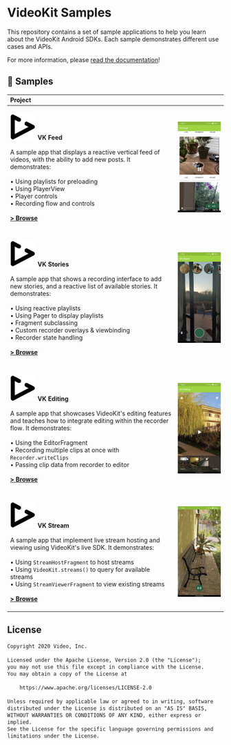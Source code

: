 # VideoKit Samples

This repository contains a set of sample applications to help you learn about the VideoKit Android SDKs.
Each sample demonstrates different use cases and APIs.

For more information, please [read the documentation](https://docs.video.io/docs/android/intro-about)!

🧬 Samples
------------

| Project | |
|:-----|---------|
|  <br><img src="readme/videokit_logo.png" alt="VideoKit" width="60"></img> **VK Feed** <br><br> A sample app that displays a reactive vertical feed of videos, with the ability to add new posts. It demonstrates: <br><br> • Using playlists for preloading<br>• Using PlayerView<br>• Player controls<br>• Recording flow and controls<br><br> **[> Browse](feed/)**<br><br> | <img src="readme/feed.jpg" width="320" alt="VideoKit sample demo"> |
|  |  |
|  <br><img src="readme/videokit_logo.png" alt="VideoKit" width="60"></img> **VK Stories** <br><br>A sample app that shows a recording interface to add new stories, and a reactive list of available stories. It demonstrates: <br><br>• Using reactive playlists<br>• Using Pager to display playlists<br>• Fragment subclassing<br>• Custom recorder overlays & viewbinding<br>• Recorder state handling<br><br>**[> Browse](stories/)** <br><br> | <img src="readme/stories.jpg" width="320" alt="VideoKit sample demo">|
|  |  |
|  <br><img src="readme/videokit_logo.png" alt="VideoKit" width="60"></img> **VK Editing** <br><br>A sample app that showcases VideoKit's editing features and teaches how to integrate editing within the recorder flow. It demonstrates: <br><br>• Using the EditorFragment<br>• Recording multiple clips at once with `Recorder.writeClips`<br>• Passing clip data from recorder to editor<br><br>**[> Browse](editing/)** <br><br> | <img src="readme/editing.jpg" width="320" alt="VideoKit sample demo">|
|  |  |
|  <br><img src="readme/videokit_logo.png" alt="VideoKit" width="60"></img> **VK Stream** <br><br>A sample app that implement live stream hosting and viewing using VideoKit's live SDK. It demonstrates: <br><br>• Using `StreamHostFragment` to host streams<br>• Using `VideoKit.streams()` to query for available streams<br>• Using `StreamViewerFragment` to view existing streams<br><br>**[> Browse](stream/)** <br><br> | <img src="readme/stream.jpg" width="320" alt="VideoKit sample demo">|

## License

```
Copyright 2020 Video, Inc.

Licensed under the Apache License, Version 2.0 (the "License");
you may not use this file except in compliance with the License.
You may obtain a copy of the License at

    https://www.apache.org/licenses/LICENSE-2.0

Unless required by applicable law or agreed to in writing, software
distributed under the License is distributed on an "AS IS" BASIS,
WITHOUT WARRANTIES OR CONDITIONS OF ANY KIND, either express or implied.
See the License for the specific language governing permissions and
limitations under the License.
```
